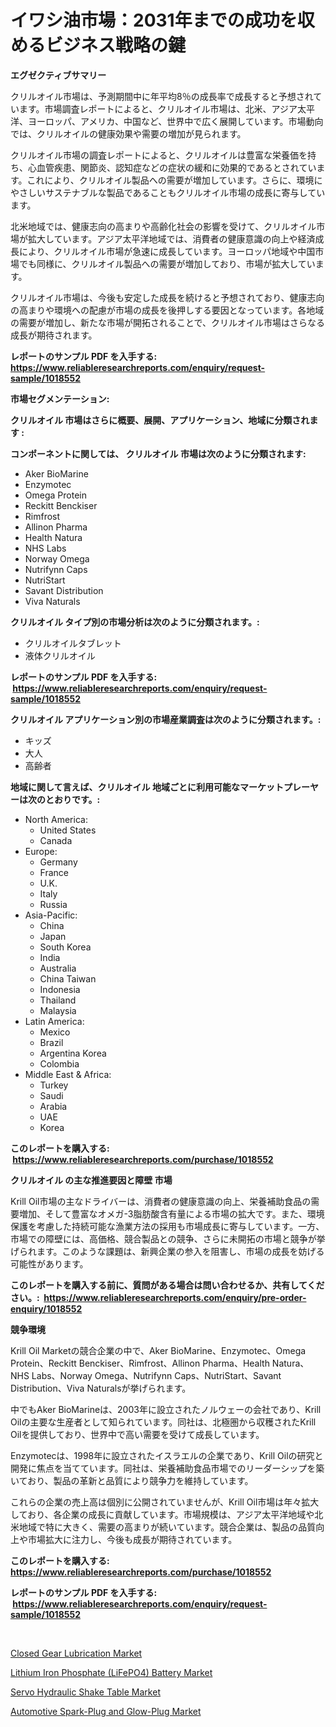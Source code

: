 <p><h1>イワシ油市場：2031年までの成功を収めるビジネス戦略の鍵</h1></p><p><strong>エグゼクティブサマリー</strong></p>
<p><p>クリルオイル市場は、予測期間中に年平均8％の成長率で成長すると予想されています。市場調査レポートによると、クリルオイル市場は、北米、アジア太平洋、ヨーロッパ、アメリカ、中国など、世界中で広く展開しています。市場動向では、クリルオイルの健康効果や需要の増加が見られます。</p><p>クリルオイル市場の調査レポートによると、クリルオイルは豊富な栄養価を持ち、心血管疾患、関節炎、認知症などの症状の緩和に効果的であるとされています。これにより、クリルオイル製品への需要が増加しています。さらに、環境にやさしいサステナブルな製品であることもクリルオイル市場の成長に寄与しています。</p><p>北米地域では、健康志向の高まりや高齢化社会の影響を受けて、クリルオイル市場が拡大しています。アジア太平洋地域では、消費者の健康意識の向上や経済成長により、クリルオイル市場が急速に成長しています。ヨーロッパ地域や中国市場でも同様に、クリルオイル製品への需要が増加しており、市場が拡大しています。</p><p>クリルオイル市場は、今後も安定した成長を続けると予想されており、健康志向の高まりや環境への配慮が市場の成長を後押しする要因となっています。各地域の需要が増加し、新たな市場が開拓されることで、クリルオイル市場はさらなる成長が期待されます。</p></p>
<p><strong>レポートのサンプル PDF を入手する: <a href="https://www.reliableresearchreports.com/enquiry/request-sample/1018552">https://www.reliableresearchreports.com/enquiry/request-sample/1018552</a></strong></p>
<p><strong>市場セグメンテーション:</strong></p>
<p><strong> クリルオイル 市場はさらに概要、展開、アプリケーション、地域に分類されます :</strong></p>
<p><strong>コンポーネントに関しては、 クリルオイル 市場は次のように分類されます: &nbsp;</strong></p>
<p><ul><li>Aker BioMarine</li><li>Enzymotec</li><li>Omega Protein</li><li>Reckitt Benckiser</li><li>Rimfrost</li><li>Allinon Pharma</li><li>Health Natura</li><li>NHS Labs</li><li>Norway Omega</li><li>Nutrifynn Caps</li><li>NutriStart</li><li>Savant Distribution</li><li>Viva Naturals</li></ul></p>
<p><strong> クリルオイル タイプ別の市場分析は次のように分類されます。:</strong></p>
<p><ul><li>クリルオイルタブレット</li><li>液体クリルオイル</li></ul></p>
<p><strong>レポートのサンプル PDF を入手する: &nbsp;<a href="https://www.reliableresearchreports.com/enquiry/request-sample/1018552">https://www.reliableresearchreports.com/enquiry/request-sample/1018552</a></strong></p>
<p><strong> クリルオイル アプリケーション別の市場産業調査は次のように分類されます。:</strong></p>
<p><ul><li>キッズ</li><li>大人</li><li>高齢者</li></ul></p>
<p><strong>地域に関して言えば、クリルオイル 地域ごとに利用可能なマーケットプレーヤーは次のとおりです。:</strong></p>
<p><ul>
    <li>
        North America:
        <ul>
            <li>United States</li>
            <li>Canada</li>
        </ul>
    </li>
    <li>
        Europe:
        <ul>
            <li>Germany</li>
            <li>France</li>
            <li>U.K.</li>
            <li>Italy</li>
            <li>Russia</li>
        </ul>
    </li>
    <li>
        Asia-Pacific:
        <ul>
            <li>China</li>
            <li>Japan</li>
            <li>South Korea</li>
            <li>India</li>
            <li>Australia</li>
            <li>China Taiwan</li>
            <li>Indonesia</li>
            <li>Thailand</li>
            <li>Malaysia</li>
        </ul>
    </li>
    <li>
        Latin America:
        <ul>
            <li>Mexico</li>
            <li>Brazil</li>
            <li>Argentina Korea</li>
            <li>Colombia</li>
        </ul>
    </li>
    <li>
        Middle East & Africa:
        <ul>
            <li>Turkey</li>
            <li>Saudi</li>
            <li>Arabia</li>
            <li>UAE</li>
            <li>Korea</li>
        </ul>
    </li>
    </ul></p>
<p><strong>このレポートを購入する: &nbsp;<a href="https://www.reliableresearchreports.com/purchase/1018552">https://www.reliableresearchreports.com/purchase/1018552</a></strong></p>
<p><strong>クリルオイル の主な推進要因と障壁 市場</strong></p>
<p><p>Krill Oil市場の主なドライバーは、消費者の健康意識の向上、栄養補助食品の需要増加、そして豊富なオメガ-3脂肪酸含有量による市場の拡大です。また、環境保護を考慮した持続可能な漁業方法の採用も市場成長に寄与しています。一方、市場での障壁には、高価格、競合製品との競争、さらに未開拓の市場と競争が挙げられます。このような課題は、新興企業の参入を阻害し、市場の成長を妨げる可能性があります。</p></p>
<p><strong>このレポートを購入する前に、質問がある場合は問い合わせるか、共有してください。:&nbsp; <a href="https://www.reliableresearchreports.com/enquiry/pre-order-enquiry/1018552">https://www.reliableresearchreports.com/enquiry/pre-order-enquiry/1018552</a></strong></p>
<p><strong>競争環境</strong></p>
<p><p>Krill Oil Marketの競合企業の中で、Aker BioMarine、Enzymotec、Omega Protein、Reckitt Benckiser、Rimfrost、Allinon Pharma、Health Natura、NHS Labs、Norway Omega、Nutrifynn Caps、NutriStart、Savant Distribution、Viva Naturalsが挙げられます。 </p><p>中でもAker BioMarineは、2003年に設立されたノルウェーの会社であり、Krill Oilの主要な生産者として知られています。同社は、北極圏から収穫されたKrill Oilを提供しており、世界中で高い需要を受けて成長しています。 </p><p>Enzymotecは、1998年に設立されたイスラエルの企業であり、Krill Oilの研究と開発に焦点を当てています。同社は、栄養補助食品市場でのリーダーシップを築いており、製品の革新と品質により競争力を維持しています。 </p><p>これらの企業の売上高は個別に公開されていませんが、Krill Oil市場は年々拡大しており、各企業の成長に貢献しています。市場規模は、アジア太平洋地域や北米地域で特に大きく、需要の高まりが続いています。競合企業は、製品の品質向上や市場拡大に注力し、今後も成長が期待されています。</p></p>
<p><strong>このレポートを購入する: &nbsp; <a href="https://www.reliableresearchreports.com/purchase/1018552">https://www.reliableresearchreports.com/purchase/1018552</a></strong></p>
<p><strong>レポートのサンプル PDF を入手する: &nbsp;<a href="https://www.reliableresearchreports.com/enquiry/request-sample/1018552">https://www.reliableresearchreports.com/enquiry/request-sample/1018552</a></strong><strong></strong></p>
<p>&nbsp;</p>
<p><p><a href="https://lydian-appliance-61d.notion.site/Closed-Gear-Lubrication-Market-Size-Global-Industry-Overview-Market-Segmentation-and-Forecast-202-ace620a37e3c469a8be5369951bf915a">Closed Gear Lubrication Market</a></p><p><a href="https://view.publitas.com/reportprime-1/lithium-iron-phosphate-lifepo4-battery-market-research-report-reveals-the-latest-trends-and-opportunities-of-this-market-for-period-from-2023-2030/">Lithium Iron Phosphate (LiFePO4) Battery Market</a></p><p><a href="https://view.publitas.com/reportprime-1/servo-hydraulic-shake-table-market-size-evaluating-its-market-trends-growth-and-projections-2023-2030/">Servo Hydraulic Shake Table Market</a></p><p><a href="https://github.com/Sherrillcrooksxa8i18ucf2m/Market-Research-Report-List-1/blob/main/automotive-spark-plug-and-glow-plug-market.md">Automotive Spark-Plug and Glow-Plug Market</a></p></p>